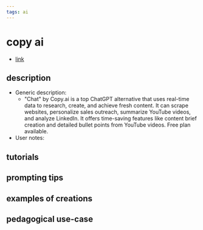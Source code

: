 ```yaml
---
tags: ai 
---
```



# copy ai


* [link](https://www.copy.ai/?via=aitoolsdirectory)

## description
* Generic description: 
     * "Chat" by Copy.ai is a top ChatGPT alternative that uses real-time data to research, create, and achieve fresh content. It can scrape websites, personalize sales outreach, summarize YouTube videos, and analyze LinkedIn. It offers time-saving features like content brief creation and detailed bullet points from YouTube videos. Free plan available.
* User notes:

## tutorials

## prompting tips

## examples of creations 

## pedagogical use-case 

